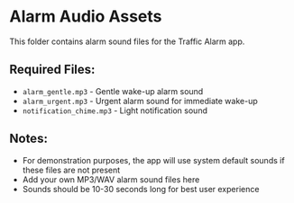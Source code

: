 # Alarm Audio Assets

This folder contains alarm sound files for the Traffic Alarm app.

## Required Files:
- `alarm_gentle.mp3` - Gentle wake-up alarm sound
- `alarm_urgent.mp3` - Urgent alarm sound for immediate wake-up
- `notification_chime.mp3` - Light notification sound

## Notes:
- For demonstration purposes, the app will use system default sounds if these files are not present
- Add your own MP3/WAV alarm sound files here
- Sounds should be 10-30 seconds long for best user experience